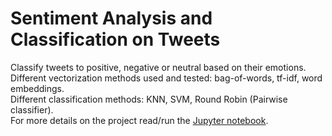 # Sentiment Analysis and Classification on Tweets #
Classify tweets to positive, negative or neutral based on their emotions. <br>
Different vectorization methods used and tested: bag-of-words, tf-idf, word embeddings. <br>
Different classification methods: KNN, SVM, Round Robin (Pairwise classifier). <br>
For more details on the project read/run the [Jupyter notebook](https://github.com/KonstantinaStoikou/Twitter-Sentiment-Analysis/blob/master/TwitterSentimentAnalysis.ipynb).